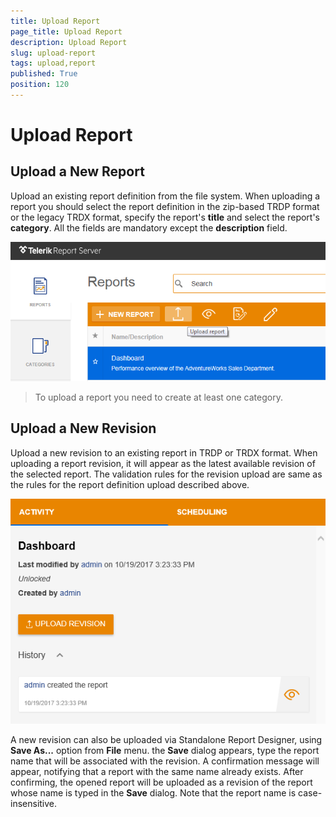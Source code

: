 ```yaml
---
title: Upload Report
page_title: Upload Report
description: Upload Report
slug: upload-report
tags: upload,report
published: True
position: 120
---
```


# Upload Report

Upload a New Report
-------------------

Upload an existing report definition from the file system. When uploading a report you should select the report definition in the zip-based TRDP format or the legacy TRDX format, specify the report's __title__ and select the report's __category__. All the fields are mandatory except the __description__ field.

![upload report](../../images/report-server-images/reports-management/upload-report.png)

>To upload a report you need to create at least one category.

Upload a New Revision
---------------------

Upload a new revision to an existing report in TRDP or TRDX format. When uploading a report revision, it will appear as the latest available revision of the selected report. The validation rules for the revision upload are same as the rules for the report definition upload described above.

![upload report](../../images/report-server-images/reports-management/upload-revision.png)

A new revision can also be uploaded via Standalone Report Designer, using __Save As...__ option from __File__ menu. the __Save__ dialog appears, type the report name that will be associated with the revision. A confirmation message will appear, notifying that a report with the same name already exists. After confirming, the opened report will be uploaded as a revision of the report whose name is typed in the __Save__ dialog. Note that the report name is case-insensitive.